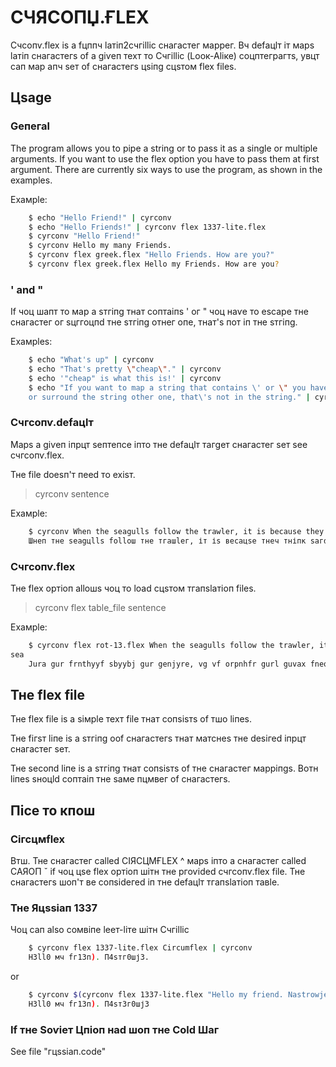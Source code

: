 # СЧЯСОПЏ.ҒLЕХ
 
Счсопѵ.flех іѕ а fцппч lатіп2счгіllіс снагастег маррег. Вч dеfацlт іт марѕ lатіп снагастегѕ оf а gіѵеп техт то Счгіllіс (Lоок-Аlіке) соцптеграгтѕ, yвцт сап мар апч ѕет оf снагастегѕ цѕіпg сцѕтом flех fіlеѕ.

## Цѕаgе

### Gепегаl

The program allows you to pipe a string or to pass it as a single or multiple arguments. If you want to use the flex option you have to pass them at first argument.
There are currently six ways to use the program, as shown in the examples.

Ехамрlе:

```bash
    $ echo "Hello Friend!" | cyrconv
    $ echo "Hello Friends!" | cyrconv flex 1337-lite.flex
    $ cyrconv "Hello Friend!"
    $ cyrconv Hello my many Friends.
    $ cyrconv flex greek.flex "Hello Friends. How are you?"
    $ cyrconv flex greek.flex Hello my Friends. How are you?
```
### ' and "

Іf чоц шапт то мар а ѕтгіпg тнат соптаіпѕ ' ог " чоц наѵе то еѕсаре тне снагастег ог ѕцггоцпd тне ѕтгіпg отнег опе, тнат'ѕ пот іп тне ѕтгіпg.

Ехамрlеѕ:

```bash
    $ echo "What's up" | cyrconv
    $ echo "That's pretty \"cheap\"." | cyrconv
    $ echo '"cheap" is what this is!' | cyrconv
    $ echo "If you want to map a string that contains \' or \" you have to escape the character \
    or surround the string other one, that\'s not in the string." | cyrconv
```

### Счгсопѵ.dеfацlт

Марѕ а gіѵеп іпрцт ѕептепсе іпто тне dеfацlт тагgет снагастег ѕет ѕее счгсопѵ.flех.

Тне fіlе dоеѕп'т пееd то ехіѕт.

> cyrconv sentence

Ехамрlе:

```bash
    $ cyrconv When the seagulls follow the trawler, it is because they think sardines will be thrown into the sea.
    Шнеп тне ѕеаgцllѕ fоllош тне тгашlег, іт іѕ весацѕе тнеч тніпк ѕагdіпеѕ шіll ве тнгошп іпто тне ѕеа.   
```

### Счгсопѵ.flех

Тне flех ортіоп аllошѕ чоц то lоаd сцѕтом тгапѕlатіоп fіlеѕ.

> cyrconv flex table_file sentence

Ехамрlе:

```bash
    $ cyrconv flex rot-13.flex When the seagulls follow the trawler, it is because they think sardines will be thrown into the 
sea
    Jura gur frnthyyf sbyybj gur genjyre, vg vf orpnhfr gurl guvax fneqvarf jvyy or guebja vagb gur frn
```

## Тне flех fіlе

Тне flех fіlе іѕ а ѕімрlе техт fіlе тнат сопѕіѕтѕ оf тшо lіпеѕ.

Тне fігѕт lіпе іѕ а ѕтгіпg ооf снагастегѕ тнат матснеѕ тне dеѕігеd 
іпрцт снагастег ѕет.

Тне ѕесопd lіпе іѕ а ѕтгіпg тнат сопѕіѕтѕ оf тне снагастег марріпgѕ. Вотн lіпеѕ ѕноцld соптаіп тне ѕаме пцмвег оf 
снагастегѕ.    
 
## Пісе то кпош

### Сігсцмflех

Втш. Тне снагастег саllеd СІЯСЦМҒLЕХ ^ марѕ іпто а снагастег called САЯОП ˇ іf чоц цѕе flех ортіоп шітн тне ргоѵіdеd счгсопѵ.flех 
fіlе. Тне снагастегs шоп'т ве сопѕіdегеd іп тне dеfацlт тгапѕlатіоп тавlе.

### Тне Яцѕѕіап 1337

Чоц сап аlѕо сомвіпе lеет-lіте шітн Счгіllіс 

```bash
    $ cyrconv flex 1337-lite.flex Circumflex | cyrconv
    Н3ll0 мч fг13п). П4ѕтг0шј3.
```

or 

```bash
    $ cyrconv $(cyrconv flex 1337-lite.flex "Hello my friend. Nastrowje.")
    Н3ll0 мч fг13п). П4ѕт3г0шј3
```

### Іf тне Ѕоѵіет Цпіоп наd шоп тне Соld Шаг 

Ѕее fіlе "гцѕѕіап.соdе" 
